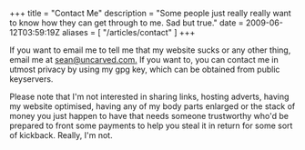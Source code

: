 +++
title = "Contact Me"
description = "Some people just really really want to know how they can get through to me. Sad but true."
date = 2009-06-12T03:59:19Z
aliases = [ "/articles/contact" ]
+++


If you want to email me to tell me that my website sucks or any other
thing, email me at [sean@uncarved.com.][5] If you want to, you can
contact me in utmost privacy by using my gpg key, which can be obtained from
public keyservers.

Please note that I'm not interested in sharing links, hosting adverts,
having my website optimised, having any of my body parts enlarged or
the stack of money you just happen to have that needs someone
trustworthy who'd be prepared to front some payments to help you steal
it in return for some sort of kickback. Really, I'm not.

[5]: mailto:sean@uncarved.com
